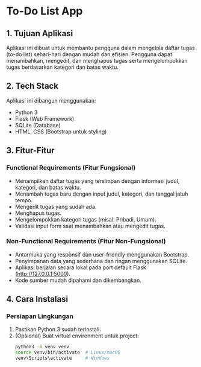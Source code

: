 # To-Do List App

## 1. Tujuan Aplikasi  
Aplikasi ini dibuat untuk membantu pengguna dalam mengelola daftar tugas (to-do list) sehari-hari dengan mudah dan efisien. Pengguna dapat menambahkan, mengedit, dan menghapus tugas serta mengelompokkan tugas berdasarkan kategori dan batas waktu.

## 2. Tech Stack  
Aplikasi ini dibangun menggunakan:  
- Python 3  
- Flask (Web Framework)  
- SQLite (Database)  
- HTML, CSS (Bootstrap untuk styling)

## 3. Fitur-Fitur

### Functional Requirements (Fitur Fungsional)  
- Menampilkan daftar tugas yang tersimpan dengan informasi judul, kategori, dan batas waktu.  
- Menambah tugas baru dengan input judul, kategori, dan tanggal jatuh tempo.  
- Mengedit tugas yang sudah ada.  
- Menghapus tugas.  
- Mengelompokkan kategori tugas (misal: Pribadi, Umum).  
- Validasi input form saat menambahkan atau mengedit tugas.

### Non-Functional Requirements (Fitur Non-Fungsional)  
- Antarmuka yang responsif dan user-friendly menggunakan Bootstrap.  
- Penyimpanan data yang sederhana dan ringan menggunakan SQLite.  
- Aplikasi berjalan secara lokal pada port default Flask (http://127.0.0.1:5000).  
- Kode sumber mudah dipahami dan dikembangkan.

## 4. Cara Instalasi  

### Persiapan Lingkungan  
1. Pastikan Python 3 sudah terinstall.  
2. (Opsional) Buat virtual environment untuk project:  
   ```bash
   python3 -m venv venv
   source venv/bin/activate  # Linux/macOS  
   venv\Scripts\activate     # Windows
